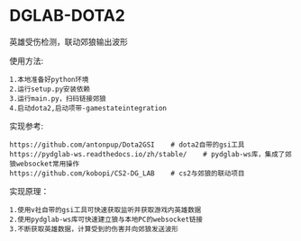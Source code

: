 # DGLAB-DOTA2

英雄受伤检测，联动郊狼输出波形

使用方法:

    1.本地准备好python环境
    2.运行setup.py安装依赖
    3.运行main.py，扫码链接郊狼
    4.启动dota2,启动项带-gamestateintegration


实现参考:

    https://github.com/antonpup/Dota2GSI    # dota2自带的gsi工具
    https://pydglab-ws.readthedocs.io/zh/stable/    # pydglab-ws库，集成了郊狼websocket常用操作
    https://github.com/kobopi/CS2-DG_LAB    # cs2与郊狼的联动项目

实现原理：

    1.使用v社自带的gsi工具可快速获取监听并获取游戏内英雄数据
    2.使用pydglab-ws库可快速建立狼与本地PC的websocket链接
    3.不断获取英雄数据，计算受到的伤害并向郊狼发送波形
